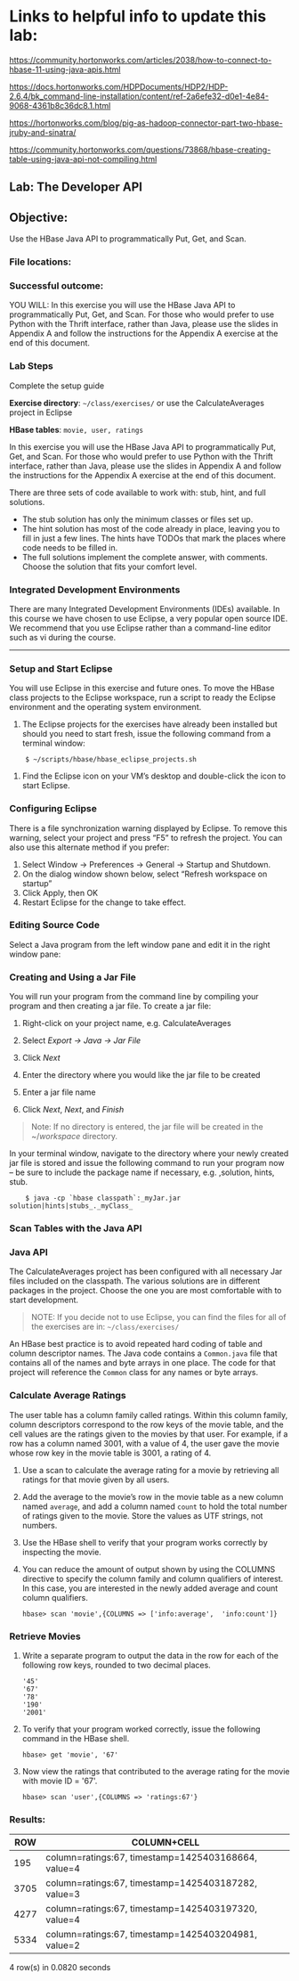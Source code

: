 # Links to helpful info to update this lab: 

https://community.hortonworks.com/articles/2038/how-to-connect-to-hbase-11-using-java-apis.html

https://docs.hortonworks.com/HDPDocuments/HDP2/HDP-2.6.4/bk_command-line-installation/content/ref-2a6efe32-d0e1-4e84-9068-4361b8c36dc8.1.html

https://hortonworks.com/blog/pig-as-hadoop-connector-part-two-hbase-jruby-and-sinatra/

https://community.hortonworks.com/questions/73868/hbase-creating-table-using-java-api-not-compiling.html


## Lab: The Developer API

## Objective:
Use the HBase Java API to programmatically Put, Get, and Scan.

### File locations:

### Successful outcome:
YOU WILL:
In this exercise you will use the HBase Java API to programmatically Put, Get, and Scan. For those who would prefer to use Python with the Thrift interface, rather than Java, please use the slides in Appendix A and follow the instructions for the Appendix A exercise at the end of this document.

### Lab Steps

Complete the setup guide

**Exercise directory**:   `~/class/exercises/`  or use the CalculateAverages project in Eclipse

**HBase tables**:         `movie, user, ratings`

In this exercise you will use the HBase Java API to programmatically Put, Get, and Scan. For those who would prefer to use Python with the Thrift interface, rather than Java, please use the slides in Appendix A and follow the instructions for the Appendix A exercise at the end of this document.

There are three sets of code available to work with: stub, hint, and full solutions. 

- The stub solution has only the minimum classes or files set up. 
- The hint solution has most of the code already in place, leaving you to fill in just a few lines. The hints have TODOs that mark the places where code needs to be filled in. 
- The full solutions implement the complete answer, with comments. Choose the solution that fits your comfort level.

### Integrated Development Environments

There are many Integrated Development Environments (IDEs) available. In this course we have chosen to use Eclipse, a very popular open source IDE. We recommend that you use Eclipse rather than a command-line editor such as vi during the course.

----

### Setup and Start Eclipse

You will use Eclipse in this exercise and future ones. To move the HBase class projects to the Eclipse workspace, run a script to ready the Eclipse environment and the operating system environment.

1.  The Eclipse projects for the exercises have already been installed but should you need to start fresh, issue the following command from a terminal window:

```console
    $ ~/scripts/hbase/hbase_eclipse_projects.sh
```
    
1.  Find the Eclipse icon on your VM’s desktop and double-click the icon to start Eclipse.

### Configuring Eclipse

There is a file synchronization warning displayed by Eclipse. To remove this warning, select your project and press “F5” to refresh the project. You can also use this alternate method if you prefer:

1.  Select Window -> Preferences -> General -> Startup and Shutdown.
2.  On the dialog window shown below, select “Refresh workspace on startup”
3.  Click Apply, then OK
4.  Restart Eclipse for the change to take effect.

### Editing Source Code

Select a Java program from the left window pane and edit it in the right window pane:

### Creating and Using a Jar File

You will run your program from the command line by compiling your program and then creating a jar file. To create a jar file:

1. Right-click on your project name, e.g. CalculateAverages

1. Select _Export -> Java -> Jar File_

1. Click _Next_

1. Enter the directory where you would like the jar file to be created 

1. Enter a jar file name

1. Click _Next_, _Next_, and _Finish_

> Note: If no directory is entered, the jar file will be created in the ~/_workspace_ directory.

In your terminal window, navigate to the directory where your newly created jar file is stored and issue the following command to run your program now – be sure to include the package name if necessary, e.g. ,solution, hints, stub.

```console
    $ java -cp `hbase classpath`:_myJar.jar solution|hints|stubs_._myClass_
```
    
### Scan Tables with the Java API

### Java API

The CalculateAverages project has been configured with all necessary Jar files included on the classpath. The various solutions are in different packages in the project. Choose the one you are most comfortable with to start development.

> NOTE: If you decide not to use Eclipse, you can find the files for all of the exercises are in: `~/class/exercises/`

An HBase best practice is to avoid repeated hard coding of table and column descriptor names. The Java code contains a `Common.java` file that contains all of the names and byte arrays in one place. The code for that project will reference the `Common` class for any names or byte arrays.

### Calculate Average Ratings

The user table has a column family called ratings. Within this column family, column descriptors correspond to the row keys of the movie table, and the cell values are the ratings given to the movies by that user. For example, if a row has a column named 3001, with a value of 4, the user gave the movie whose row key in the movie table is 3001, a rating of 4.

1.  Use a scan to calculate the average rating for a movie by retrieving all ratings for that movie given by all users.

1.  Add the average to the movie’s row in the movie table as a new column named `average`, and add a column named `count` to hold the total number of ratings given to the movie. Store the values as UTF strings, not numbers.

1.  Use the HBase shell to verify that your program works correctly by inspecting the movie.

1.  You can reduce the amount of output shown by using the COLUMNS directive to specify the column family and column qualifiers of interest. In this case, you are interested in the newly added average and count column qualifiers.

    ```console
    hbase> scan 'movie',{COLUMNS => ['info:average',  'info:count']}
    ```
    
### Retrieve Movies

1.  Write a separate program to output the data in the row for each of the following row keys, rounded to two decimal places.

    ```console
    '45'
    '67'
    '78'
    '190'
    '2001'
    ```
    
1.  To verify that your program worked correctly, issue the following command in the HBase shell.

    ```console
    hbase> get 'movie', '67'
    ```
    
1.  Now view the ratings that contributed to the average rating for the movie with movie ID = '67'.

    ```console
    hbase> scan 'user',{COLUMNS => 'ratings:67'}
    ```
    
### Results:

|ROW|COLUMN+CELL|
|---|---|
|195|column=ratings:67, timestamp=1425403168664, value=4|
|3705|column=ratings:67, timestamp=1425403187282, value=3|
|4277|column=ratings:67, timestamp=1425403197320, value=4|
|5334|column=ratings:67, timestamp=1425403204981, value=2|

 4 row(s) in 0.0820 seconds
